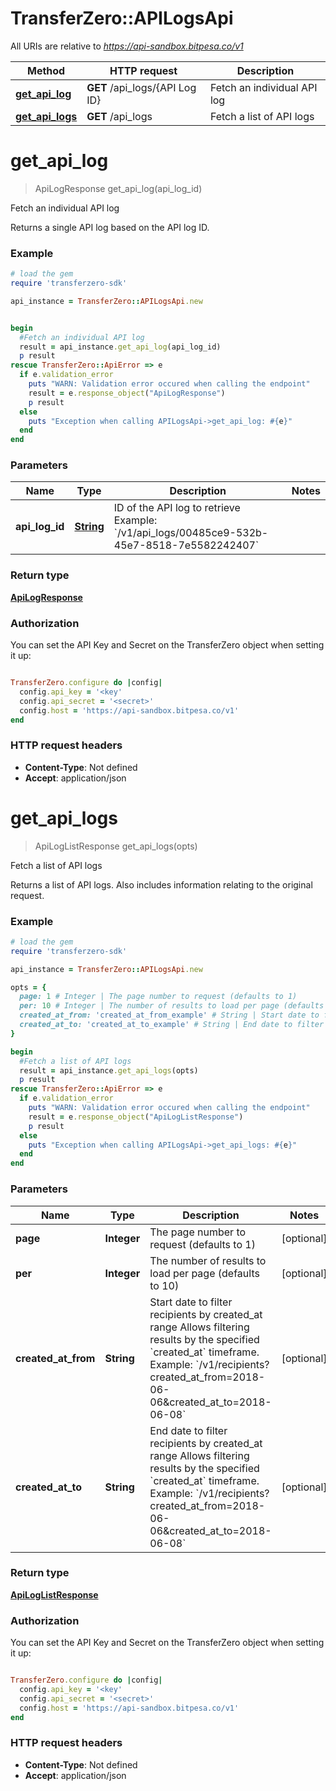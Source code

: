 # TransferZero::APILogsApi

All URIs are relative to *https://api-sandbox.bitpesa.co/v1*

Method | HTTP request | Description
------------- | ------------- | -------------
[**get_api_log**](APILogsApi.md#get_api_log) | **GET** /api_logs/{API Log ID} | Fetch an individual API log
[**get_api_logs**](APILogsApi.md#get_api_logs) | **GET** /api_logs | Fetch a list of API logs


# **get_api_log**
> ApiLogResponse get_api_log(api_log_id)

Fetch an individual API log

Returns a single API log based on the API log ID.

### Example
```ruby
# load the gem
require 'transferzero-sdk'

api_instance = TransferZero::APILogsApi.new


begin
  #Fetch an individual API log
  result = api_instance.get_api_log(api_log_id)
  p result
rescue TransferZero::ApiError => e
  if e.validation_error
    puts "WARN: Validation error occured when calling the endpoint"
    result = e.response_object("ApiLogResponse")
    p result
  else
    puts "Exception when calling APILogsApi->get_api_log: #{e}"
  end
end
```

### Parameters

Name | Type | Description  | Notes
------------- | ------------- | ------------- | -------------
 **api_log_id** | [**String**](.md)| ID of the API log to retrieve  Example: &#x60;/v1/api_logs/00485ce9-532b-45e7-8518-7e5582242407&#x60; | 

### Return type

[**ApiLogResponse**](ApiLogResponse.md)

### Authorization

You can set the API Key and Secret on the TransferZero object when setting it up:

```ruby

TransferZero.configure do |config|
  config.api_key = '<key'
  config.api_secret = '<secret>'
  config.host = 'https://api-sandbox.bitpesa.co/v1'
end

```

### HTTP request headers

 - **Content-Type**: Not defined
 - **Accept**: application/json



# **get_api_logs**
> ApiLogListResponse get_api_logs(opts)

Fetch a list of API logs

Returns a list of API logs. Also includes information relating to the original request.

### Example
```ruby
# load the gem
require 'transferzero-sdk'

api_instance = TransferZero::APILogsApi.new

opts = { 
  page: 1 # Integer | The page number to request (defaults to 1)
  per: 10 # Integer | The number of results to load per page (defaults to 10)
  created_at_from: 'created_at_from_example' # String | Start date to filter recipients by created_at range Allows filtering results by the specified `created_at` timeframe.  Example: `/v1/recipients?created_at_from=2018-06-06&created_at_to=2018-06-08`
  created_at_to: 'created_at_to_example' # String | End date to filter recipients by created_at range Allows filtering results by the specified `created_at` timeframe.  Example: `/v1/recipients?created_at_from=2018-06-06&created_at_to=2018-06-08`
}

begin
  #Fetch a list of API logs
  result = api_instance.get_api_logs(opts)
  p result
rescue TransferZero::ApiError => e
  if e.validation_error
    puts "WARN: Validation error occured when calling the endpoint"
    result = e.response_object("ApiLogListResponse")
    p result
  else
    puts "Exception when calling APILogsApi->get_api_logs: #{e}"
  end
end
```

### Parameters

Name | Type | Description  | Notes
------------- | ------------- | ------------- | -------------
 **page** | **Integer**| The page number to request (defaults to 1) | [optional] 
 **per** | **Integer**| The number of results to load per page (defaults to 10) | [optional] 
 **created_at_from** | **String**| Start date to filter recipients by created_at range Allows filtering results by the specified &#x60;created_at&#x60; timeframe.  Example: &#x60;/v1/recipients?created_at_from&#x3D;2018-06-06&amp;created_at_to&#x3D;2018-06-08&#x60; | [optional] 
 **created_at_to** | **String**| End date to filter recipients by created_at range Allows filtering results by the specified &#x60;created_at&#x60; timeframe.  Example: &#x60;/v1/recipients?created_at_from&#x3D;2018-06-06&amp;created_at_to&#x3D;2018-06-08&#x60; | [optional] 

### Return type

[**ApiLogListResponse**](ApiLogListResponse.md)

### Authorization

You can set the API Key and Secret on the TransferZero object when setting it up:

```ruby

TransferZero.configure do |config|
  config.api_key = '<key'
  config.api_secret = '<secret>'
  config.host = 'https://api-sandbox.bitpesa.co/v1'
end

```

### HTTP request headers

 - **Content-Type**: Not defined
 - **Accept**: application/json



